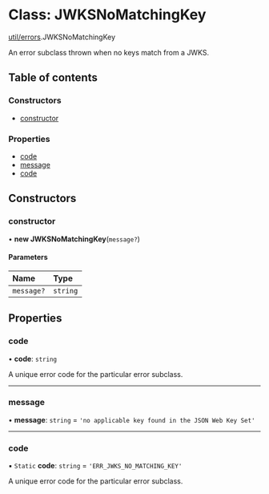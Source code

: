 # Class: JWKSNoMatchingKey

[util/errors](../modules/util_errors.md).JWKSNoMatchingKey

An error subclass thrown when no keys match from a JWKS.

## Table of contents

### Constructors

- [constructor](util_errors.JWKSNoMatchingKey.md#constructor)

### Properties

- [code](util_errors.JWKSNoMatchingKey.md#code)
- [message](util_errors.JWKSNoMatchingKey.md#message)
- [code](util_errors.JWKSNoMatchingKey.md#code)

## Constructors

### constructor

• **new JWKSNoMatchingKey**(`message?`)

#### Parameters

| Name | Type |
| :------ | :------ |
| `message?` | `string` |

## Properties

### code

• **code**: `string`

A unique error code for the particular error subclass.

___

### message

• **message**: `string` = `'no applicable key found in the JSON Web Key Set'`

___

### code

▪ `Static` **code**: `string` = `'ERR_JWKS_NO_MATCHING_KEY'`

A unique error code for the particular error subclass.
